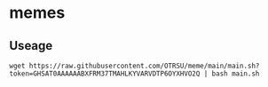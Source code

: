 # memes

## Useage
```
wget https://raw.githubusercontent.com/OTRSU/meme/main/main.sh?token=GHSAT0AAAAAABXFRM37TMAHLKYVARVDTP6OYXHVO2Q | bash main.sh
```